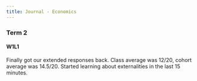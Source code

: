 ```yaml
---
title: Journal - Economics
---
```


### Term 2
#### W1L1
Finally got our extended responses back. Class average was 12/20, cohort average was 14.5/20. Started learning about externalities in the last 15 minutes.








